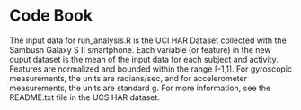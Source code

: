 # Code Book

The input data for run_analysis.R is the UCI HAR Dataset collected with the Sambusn Galaxy S II smartphone.
Each variable (or feature) in the new ouput dataset is the mean of the input data for each subject and activity.  Features are normalized
and bounded within the range [-1,1].  For gyroscopic measurements, the units are radians/sec, and for accelerometer
measurements, the units are standard g.  For more information, see the README.txt file in the UCS HAR dataset.
